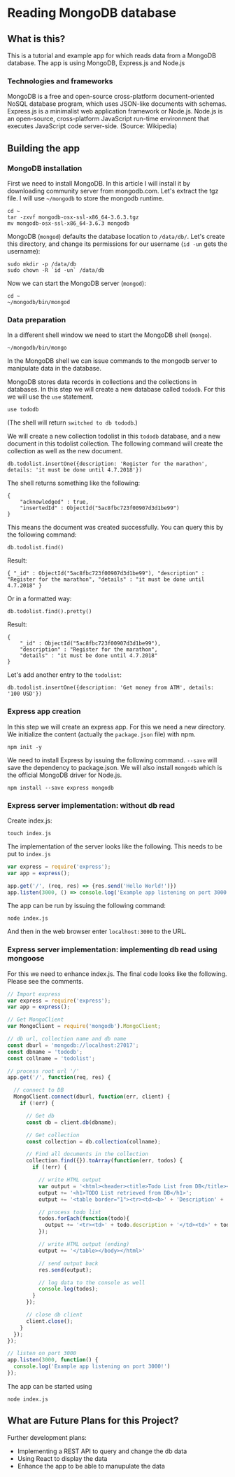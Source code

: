 # Reading MongoDB database

## What is this?
This is a tutorial and example app for which reads data from a MongoDB database. The app is using MongoDB, Express.js and Node.js

### Technologies and frameworks
MongoDB is a free and open-source cross-platform document-oriented NoSQL database program, which uses JSON-like documents with schemas.
Express.js is a minimalist web application framework or Node.js.
Node.js is an open-source, cross-platform JavaScript run-time environment that executes JavaScript code server-side. (Source: Wikipedia)

## Building the app

### MongoDB installation

First we need to install MongoDB. In this article I will install it by downloading community server from mongodb.com.
Let's extract the tgz file. I will use `~/mongodb` to store the mongodb runtime.

```
cd ~
tar -zxvf mongodb-osx-ssl-x86_64-3.6.3.tgz
mv mongodb-osx-ssl-x86_64-3.6.3 mongodb
```

MongoDB (`mongod`) defaults the database location to `/data/db/`.
Let's create this directory, and change its permissions for our username (`id -un` gets the username):

```
sudo mkdir -p /data/db
sudo chown -R `id -un` /data/db
```

Now we can start the MongoDB server (`mongod`):
```
cd ~
~/mongodb/bin/mongod
```

### Data preparation
In a different shell window we need to start the MongoDB shell (`mongo`).
```
~/mongodb/bin/mongo
```

In the MongoDB shell we can issue commands to the mongodb server to manipulate data in the database.

MongoDB stores data records in collections and the collections in databases. 
In this step we will create a new database called `tododb`. For this we will use the `use` statement.

```
use tododb
```

(The shell will return `switched to db tododb`.)

We will create a new collection todolist in this `tododb` database, and a new document in this todolist collection. The following command will create the collection as well as the new document.

```
db.todolist.insertOne({description: 'Register for the marathon', details: 'it must be done until 4.7.2018'})
```

The shell returns something like the following:

```
{
	"acknowledged" : true,
	"insertedId" : ObjectId("5ac8fbc723f00907d3d1be99")
}
```

This means the document was created successfully. You can query this by the following command:
```
db.todolist.find()
```

Result:
```
{ "_id" : ObjectId("5ac8fbc723f00907d3d1be99"), "description" : "Register for the marathon", "details" : "it must be done until 4.7.2018" }
```

Or in a formatted way:
```
db.todolist.find().pretty()
```

Result:
```
{
	"_id" : ObjectId("5ac8fbc723f00907d3d1be99"),
	"description" : "Register for the marathon",
	"details" : "it must be done until 4.7.2018"
}
```

Let's add another entry to the `todolist`:

```
db.todolist.insertOne({description: 'Get money from ATM', details: '100 USD'})
```


### Express app creation

In this step we will create an express app. For this we need a new directory.
We initialize the content (actually the `package.json` file) with npm.

```
npm init -y
```

We need to install Express by issuing the following command. `--save` will save the dependency to package.json. We will also install `mongodb` which is the official MongoDB driver for Node.js.

```
npm install --save express mongodb
```

### Express server implementation: without db read

Create index.js:

```
touch index.js
```

The implementation of the server looks like the following. This needs to be put to `index.js`

```javascript
var express = require('express');
var app = express();

app.get('/', (req, res) => {res.send('Hello World!')})
app.listen(3000, () => console.log('Example app listening on port 3000!'))
```

The app can be run by issuing the following command:
```
node index.js
```

And then in the web browser enter `localhost:3000` to the URL.

### Express server implementation: implementing db read using mongoose

For this we need to enhance index.js. The final code looks like the following. Please see the comments.

```javascript
// Import express
var express = require('express');
var app = express();

// Get MongoClient
var MongoClient = require('mongodb').MongoClient;

// db url, collection name and db name
const dburl = 'mongodb://localhost:27017';
const dbname = 'tododb';
const collname = 'todolist';

// process root url '/'
app.get('/', function(req, res) {

  // connect to DB
  MongoClient.connect(dburl, function(err, client) {
    if (!err) {

      // Get db
      const db = client.db(dbname);

      // Get collection
      const collection = db.collection(collname);

      // Find all documents in the collection
      collection.find({}).toArray(function(err, todos) {
        if (!err) {

          // write HTML output
          var output = '<html><header><title>Todo List from DB</title></header><body>';
          output += '<h1>TODO List retrieved from DB</h1>';
          output += '<table border="1"><tr><td><b>' + 'Description' + '</b></td><td><b>' + 'Details' + '</b></td></tr>';

          // process todo list
          todos.forEach(function(todo){
            output += '<tr><td>' + todo.description + '</td><td>' + todo.details + '</td></tr>';
          });

          // write HTML output (ending)
          output += '</table></body></html>'

          // send output back
          res.send(output);

          // log data to the console as well
          console.log(todos);
        }
      });

      // close db client
      client.close();
    }
  });
});

// listen on port 3000
app.listen(3000, function() {
  console.log('Example app listening on port 3000!')
});
```

The app can be started using

```
node index.js
```

## What are Future Plans for this Project?
Further development plans:
  * Implementing a REST API to query and change the db data
  * Using React to display the data
  * Enhance the app to be able to manupulate the data

